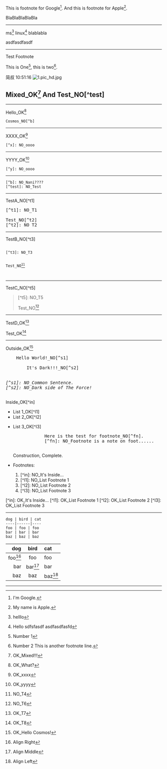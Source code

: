 This is footnote for Google[^google].
And this is footnote for Apple[^apple].

BlaBlaBlaBlaBla

[^google]: I'm Google.

[^apple]: My name is Apple.

---

ms[^micro]
linux[^linux]
blablabla

[^micro]: helllo
[^linux]: Hello
sdfsfasdf
asdfasdfasfd

asdfasdfasdf

---

Test Footnote

This is One[^1], this is two[^2].

[^1]: Number 1
[^2]: Number 2
This is another footnote line.

简叔 10:51:16
![1.pic_hd.jpg](http://upload-images.jianshu.io/upload_images/4-28603e5c927d1781.jpg)

Mixed_OK[^mix] And Test_NO[^test]
----

---

Hello_OK[^a]

```
Cosmos_NO[^b]
```

---

XXXX_OK[^x]

```
[^x]: NO_oooo
```
[^x]: OK_xxxx

---

YYYY_OK[^y]

```
[^y]: NO_oooo
```

[^y]: OK_yyyy

---

[^a]: OK_What?

```
[^b]: NO_Nani????
[^test]: NO_Test
```

---

TestA_NO[^t1]

<pre>
[^t1]: NO_T1

Test_NO[^t2]
[^t2]: NO_T2
</pre>

---

TestB_NO[^t3]

<code>
[^t3]: NO_T3

Test_NO[^t4]
[^t4]: NO_T4
</code>

---

TestC_NO[^t5]

<blockquote>
[^t5]: NO_T5

Test_NO[^t6]
[^t6]: NO_T6
</blockquote>

---

TestD_OK[^t7]
[^t7]: OK_T7

Test_OK[^t8]
[^t8]: OK_T8

---

Outside_OK[^out]
<pre>
    Hello World!_NO[^s1]
    <dark>
        It's Dark!!!_NO[^s2]
    </dark>
<cite>
[^s1]: NO_Common Sentence.
[^s2]: NO_Dark side of The Force!
</cite>
</pre>
[^out]: OK_Hello Cosmos!

Inside_OK[^in]
<ul>
    <li>List 1_OK[^l1]</li>
    <li>List 2_OK[^l2]</li>
    <li>
        <p>List 3_OK[^l3]</p>
        <pre>
            Here is the test for footnote_NO[^fn].
            [^fn]: NO_Footnote is a note on foot......
        </pre>
        <p>Construction, Complete.</p>
    </li>
    <li>
        <p>Footnotes:</p>
        <ol>
            <li>[^in]: NO_It's Inside...</li>
            <li>[^l1]: NO_List Footnote 1</li>
            <li>[^l2]: NO_List Footnote 2</li>
            <li>[^l3]: NO_List Footnote 3</li>
        </ol>
    </li>
</ul>
[^in]: OK_It's Inside...
[^l1]: OK_List Footnote 1
[^l2]: OK_List Footnote 2
[^l3]: OK_List Footnote 3

---

```
dog | bird | cat
----|------|----
foo | foo | foo
bar | bar | bar
baz | baz | baz
```
dog | bird | cat
----:|:------:|:----
foo[^sss] | foo | foo
bar | bar[^rrr] | bar
baz | baz | baz[^ttt]

---

[^mix]: OK_Mixed!!!
[^rrr]: Align Middle
[^ttt]: Align Left
[^sss]: Align Right